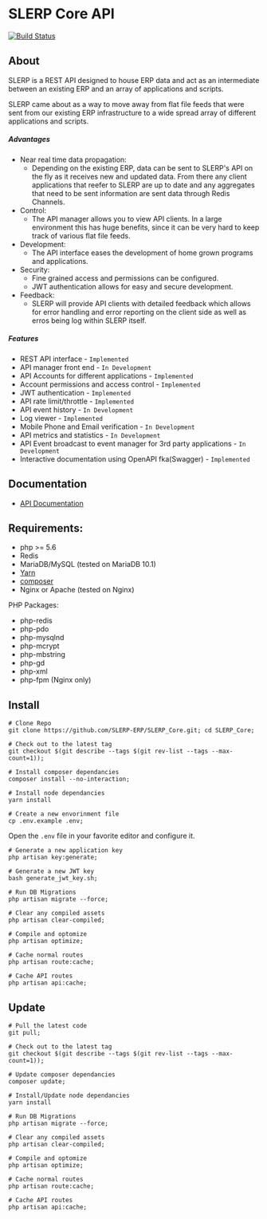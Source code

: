 # SLERP Core API

[![Build Status](https://travis-ci.org/SLERP-ERP/SLERP_Core.svg?branch=master)](https://travis-ci.org/SLERP-ERP/SLERP_Core)

## About

SLERP is a REST API designed to house ERP data and act as an intermediate between an existing ERP and an array of applications and scripts.

SLERP came about as a way to move away from flat file feeds that were sent from our existing ERP infrastructure to a wide spread array of different applications and scripts.


##### Advantages
 
* Near real time data propagation:
    * Depending on the existing ERP, data can be sent to SLERP's API on the fly as it receives new and updated data. From there any client applications that reefer to SLERP are up to date and any aggregates that need to be sent information are sent data through Redis Channels. 
* Control:
    * The API manager allows you to view API clients. In a large environment this has huge benefits, since it can be very hard to keep track of various flat file feeds.
* Development:
    * The API interface eases the development of home grown programs and applications.
* Security:
    * Fine grained access and permissions can be configured.
    * JWT authentication allows for easy and secure development.
* Feedback:
    * SLERP will provide API clients with detailed feedback which allows for error handling and error reporting on the client side as well as erros being log within SLERP itself.

##### Features

* REST API interface - `Implemented`
* API manager front end - `In Development`
* API Accounts for different applications - `Implemented`
* Account permissions and access control - `Implemented`
* JWT authentication - `Implemented`
* API rate limit/throttle - `Implemented`
* API event history - `In Development`
* Log viewer - `Implemented`
* Mobile Phone and Email verification - `In Development`
* API metrics and statistics - `In Development`
* API Event broadcast to event manager for 3rd party applications - `In Development`
* Interactive documentation using OpenAPI fka(Swagger) - `Implemented`

## Documentation

* [API Documentation](https://demo-slerp.sage.edu/api/documentation)

## Requirements:

* php >= 5.6
* Redis
* MariaDB/MySQL (tested on MariaDB 10.1)
* [Yarn](https://yarnpkg.com/)
* [composer](https://getcomposer.org/)
* Nginx or Apache (tested on Nginx)

PHP Packages:

* php-redis
* php-pdo
* php-mysqlnd
* php-mcrypt
* php-mbstring
* php-gd
* php-xml
* php-fpm (Nginx only)

## Install

```shell
# Clone Repo
git clone https://github.com/SLERP-ERP/SLERP_Core.git; cd SLERP_Core;

# Check out to the latest tag
git checkout $(git describe --tags $(git rev-list --tags --max-count=1));

# Install composer dependancies
composer install --no-interaction;

# Install node dependancies
yarn install

# Create a new envorinment file
cp .env.example .env;
```

Open the `.env` file in your favorite editor and configure it.


```shell
# Generate a new application key
php artisan key:generate;

# Generate a new JWT key
bash generate_jwt_key.sh;

# Run DB Migrations
php artisan migrate --force;

# Clear any compiled assets
php artisan clear-compiled;

# Compile and optomize
php artisan optimize;

# Cache normal routes
php artisan route:cache;

# Cache API routes
php artisan api:cache;
```

## Update

```shell
# Pull the latest code
git pull;

# Check out to the latest tag
git checkout $(git describe --tags $(git rev-list --tags --max-count=1));

# Update composer dependancies
composer update;

# Install/Update node dependancies
yarn install

# Run DB Migrations
php artisan migrate --force;

# Clear any compiled assets
php artisan clear-compiled;

# Compile and optomize
php artisan optimize;

# Cache normal routes
php artisan route:cache;

# Cache API routes
php artisan api:cache;
```

